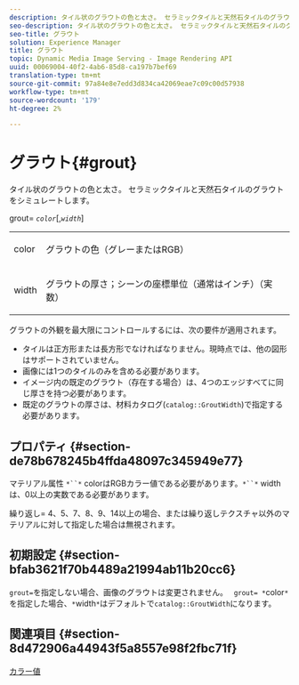 ```yaml
---
description: タイル状のグラウトの色と太さ。 セラミックタイルと天然石タイルのグラウトをシミュレートします。
seo-description: タイル状のグラウトの色と太さ。 セラミックタイルと天然石タイルのグラウトをシミュレートします。
seo-title: グラウト
solution: Experience Manager
title: グラウト
topic: Dynamic Media Image Serving - Image Rendering API
uuid: 00069004-40f2-4ab6-85d8-ca197b7bef69
translation-type: tm+mt
source-git-commit: 97a84e8e7edd3d834ca42069eae7c09c00d57938
workflow-type: tm+mt
source-wordcount: '179'
ht-degree: 2%

---
```



# グラウト{#grout}

タイル状のグラウトの色と太さ。 セラミックタイルと天然石タイルのグラウトをシミュレートします。

grout= *`color`*[,*`width`*]

<table id="simpletable_302B78CFC8F14E0F962D1D2064AD1371"> 
 <tr class="strow"> 
  <td class="stentry"> <p> <span class="codeph"> <span class="varname"> color  </span> </span> </p> </td> 
  <td class="stentry"> <p>グラウトの色（グレーまたはRGB） </p> </td> 
 </tr> 
 <tr class="strow"> 
  <td class="stentry"> <p> <span class="codeph"> <span class="varname"> width </span> </span> </p> </td> 
  <td class="stentry"> <p>グラウトの厚さ；シーンの座標単位（通常はインチ）（実数） </p> </td> 
 </tr> 
</table>

グラウトの外観を最大限にコントロールするには、次の要件が適用されます。

* タイルは正方形または長方形でなければなりません。現時点では、他の図形はサポートされていません。
* 画像には1つのタイルのみを含める必要があります。
* イメージ内の既定のグラウト（存在する場合）は、4つのエッジすべてに同じ厚さを持つ必要があります。
* 既定のグラウトの厚さは、材料カタログ(`catalog::GroutWidth`)で指定する必要があります。

## プロパティ {#section-de78b678245b4ffda48097c345949e77}

マテリアル属性 `*``*` colorはRGBカラー値である必要があります。`*``*` widthは、0以上の実数である必要があります。

繰り返し= 4、5、7、8、9、14以上の場合、または繰り返しテクスチャ以外のマテリアルに対して指定した場合は無視されます。

## 初期設定 {#section-bfab3621f70b4489a21994ab11b20cc6}

`grout=`を指定しない場合、画像のグラウトは変更されません。 ` grout= *`color`*`を指定した場合、`*`width`*`はデフォルトで`catalog::GroutWidth`になります。

## 関連項目 {#section-8d472906a44943f5a8557e98f2fbc71f}

[カラー値](../../../../../ir-api/http-protocol/image-rendering-api-ref/c-ir-http-protocol-ref/c-ir-http-protocol-syntax-and-features/r-ir-color-values.md#reference-657f95c0841742d2a55a48bc938303f6)
